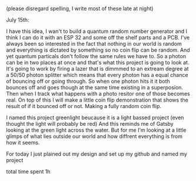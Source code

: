 (please disregard spelling, I write most of these late at night)

July 15th:

I have this idea, I wan't to build a quantum random number generator and I think I can do it with an ESP 32 and some off the shelf parts and a PCB. I've always been so interested in the fact that nothing in our world is random and everything is dictated by something so no coin flip can be random. And yet quantum particals don't follow the same rules we have to. So a photon can be in two places at once and that's what this project is going to look at. It's going to work by firing a lazer that is dimmmed to an extream degree at a 50/50 photon splitter which means that every photon has a equal chance of bouncing off or going through. So when one photon hits it it both bounces off and goes though at the same time existing in a superposion. Then when I track what happens with a photo resitor one of those becomes real. On top of this I will make a little coin flip demonstration that shows the result of if it bounced off or not. Making a fully random coin flip.

I named this project greenlight beucause it is a light bassed project (even thought the light will probably be red) And this reminds me of Gatsby looking at the green light across the water. But for me I'm looking at a little glimps of what lies outside our world and how diffrent everything is from how it seems.

For today I just plained out my design and set up my github and named my project

total time spent 1h
